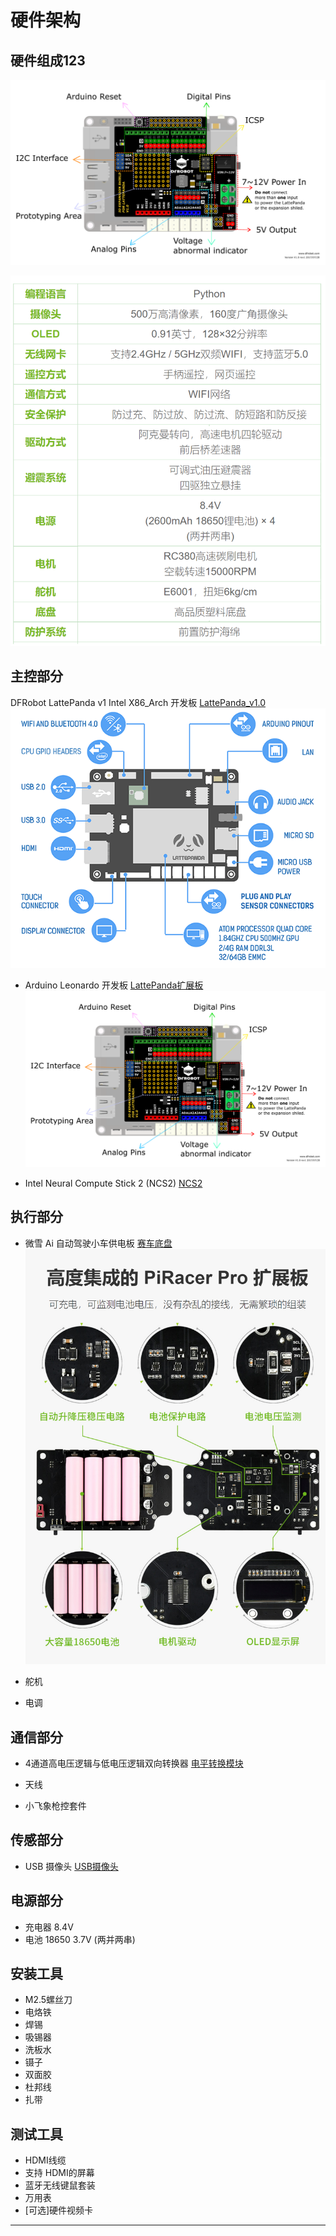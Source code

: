 #  硬件架构

##  硬件组成123

![驴车外观](./images/arduino.png)

![硬件列表](./images/hardware_arch.png)

## 主控部分

DFRobot LattePanda v1 Intel X86_Arch 开发板
[LattePanda_v1.0](https://wiki.dfrobot.com.cn/LattePanda_V1_0#target_6)
![LattePanda](./images/lattepanda.png)

* Arduino Leonardo 开发板
[LattePanda扩展板](https://www.dfrobot.com.cn/goods-1529.html)
![LattePanda扩展板](./images/arduino.png)

* Intel Neural Compute Stick 2 (NCS2)
[NCS2](https://www.intel.com/content/www/us/en/developer/tools/neural-compute-stick/overview.html?wapkw=Intel%C2%AE%20Neural%20Compute%20Stick%202)


## 执行部分

* 微雪 Ai 自动驾驶小车供电板
[赛车底盘](https://www.waveshare.net/wiki/PiRacer_Pro_AI_Kit)
![赛车底盘](./images/racer_board.png)

* 舵机
* 电调

## 通信部分

* 4通道高电压逻辑与低电压逻辑双向转换器
[电平转换模块](https://wiki.dfrobot.com.cn/_SKU_DFR0843_4-Bit_Level_Translator)

* 天线
* 小飞象枪控套件

## 传感部分

* USB 摄像头
[USB摄像头](https://wj10gz7r7t.feishu.cn/wiki/wikcnJ5D00TZdovpTemvdShQgwd)

## 电源部分

* 充电器 8.4V 
* 电池 18650 3.7V (两并两串)

## 安装工具

* M2.5螺丝刀
* 电烙铁
* 焊锡
* 吸锡器
* 洗板水
* 镊子
* 双面胶
* 杜邦线
* 扎带

## 测试工具

* HDMI线缆
* 支持 HDMI的屏幕
* 蓝牙无线键鼠套装
* 万用表
* [可选]硬件视频卡

---
